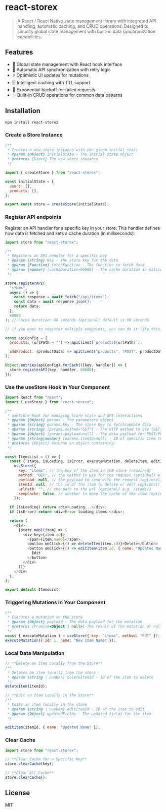# react-storex

> A React / React Native state management library with integrated API handling, automatic caching, and CRUD operations. Designed to simplify global state management with built-in data synchronization capabilities.

## Features

- 🚀 Global state management with React hook interface
- 🔄 Automatic API synchronization with retry logic
- ⚡ Optimistic UI updates for mutations
- 🗄️ Intelligent caching with TTL support
- 🔄 Exponential backoff for failed requests
- ✨ Built-in CRUD operations for common data patterns

## Installation

```bash
npm install react-storex
```

### Create a Store Instance

```js
/**
 * Creates a new store instance with the given initial state
 * @param {Object} initialState - The initial state object
 * @returns {Store} The new store instance
 */

import { createStore } from "react-storex";

const initialState = {
  users: [],
  products: [],
};

export const store = createStore(initialState);
```

### Register API endpoints

Register an API handler for a specific key in your store. This handler defines how data is fetched and sets a cache duration (in milliseconds):

```js
import store from "react-storex";

/**
 * Registers an API handler for a specific key
 * @param {string} key - The store key for the data
 * @param {Function} fetchFunction - The function to fetch data
 * @param {number} [cacheDuration=60000] - The cache duration in milliseconds
 */

store.registerAPI(
  "items",
  async () => {
    const response = await fetch("/api/items");
    const data = await response.json();
    return data;
  },
  60000
); // Cache duration: 60 seconds (optional) default is 60 seconds

// if you want to register multiple endpoints, you can do it like this:

const apiConfig = {
  products: (urlPath = "") => apiClient(`products${urlPath}`),

  addProduct: (productData) => apiClient("products", "POST", productData),
};

Object.entries(apiConfig).forEach(([key, handler]) => {
  store.registerAPI(key, handler, 60000);
});
```

### Use the useStore Hook in Your Component

```js
import React from "react";
import { useStore } from "react-storex";

/**
 * useStore hook for managing store state and API interactions
 * @param {Object} params - The parameters object
 * @param {string} params.key - The store key to fetch/update data
 * @param {string} [params.method="GET"] - The HTTP method to use (GET, POST, PUT)
 * @param {Object} [params.payload=null] - The data payload for POST/PUT requests
 * @param {string|number} [params.itemId=null] - ID of specific item to fetch/update
 * @returns {Object} Returns an object containing:
 */

const ItemsList = () => {
  const { state, isLoading, isError, executeMutation, deleteItem, editItem } =
    useStore({
      key: "items", // the key of the item in the store (required)
      method: "GET", // the method to use for the request (optional) e.g. 'GET', 'POST', 'PUT', 'DELETE'
      payload: null, // the payload to send with the request (optional) e.g. { name: 'John' }
      itemId: null, // the id of the item to delete or edit (optional) e.g. 1
      urlPath: "", // the path to the url (optional) e.g. /items/1
      keepCache: false, // whether to keep the cache of the item (optional) e.g. true, false
    });

  if (isLoading) return <div>Loading...</div>;
  if (isError) return <div>Error loading items.</div>;

  return (
    <div>
      {state.map((item) => (
        <div key={item.id}>
          <span>{item.name}</span>
          <button onClick={() => deleteItem(item.id)}>Delete</button>
          <button onClick={() => editItem(item.id, { name: "Updated Name" })}>
            Edit
          </button>
        </div>
      ))}
    </div>
  );
};

export default ItemsList;
```

### Triggering Mutations in Your Component

```js
/**
 * Executes a mutation on the store
 * @param {Object} payload - The data payload for the mutation
 * @returns {Promise<Object | null>} The result of the mutation or null if failed
 */
const { executeMutation } = useStore({ key: "items", method: "PUT" });
executeMutation({ id: 1, name: "New Item Name" });
```

### Local Data Manipulation

```js
// **Delete an Item Locally from the Store**
/**
 * Deletes an item locally from the store
 * @param {string | number} deleteItemId - ID of the item to delete
 */
deleteItem(itemId);

// **Edit an Item Locally in the Store**
/**
 * Edits an item locally in the store
 * @param {string | number} editItemId - ID of the item to edit
 * @param {Object} updatedFields - The updated fields for the item
 */

editItem(itemId, { name: "Updated Name" });
```

### Clear Cache

```js
import store from "react-storex";

// **Clear Cache for a Specific Key**
store.clearCache(key);

// **Clear All Cache**
store.clearCache();
```

## License

MIT
